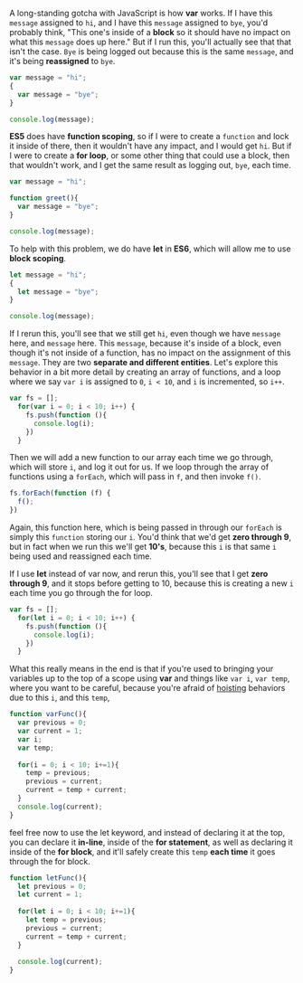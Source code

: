 A long-standing gotcha with JavaScript is how **var** works. If I have this `message` assigned to `hi`, and I have this `message` assigned to `bye`, you'd probably think, "This one's inside of a **block** so it should have no impact on what this `message` does up here." But if I run this, you'll actually see that that isn't the case. `Bye` is being logged out because this is the same `message`, and it's being **reassigned** to `bye`.
``` javascript
var message = "hi";
{
  var message = "bye";
}

console.log(message);
```
**ES5** does have **function scoping**, so if I were to create a `function` and lock it inside of there, then it wouldn't have any impact, and I would get `hi`. But if I were to create a **for loop**, or some other thing that could use a block, then that wouldn't work, and I get the same result as logging out, `bye`, each time. 
``` javascript
var message = "hi";

function greet(){
  var message = "bye";
}

console.log(message);
```
To help with this problem, we do have **let** in **ES6**, which will allow me to use **block scoping**.
``` javascript
let message = "hi";
{
  let message = "bye";
}

console.log(message);
```
If I rerun this, you'll see that we still get `hi`, even though we have `message` here, and `message` here. This `message`, because it's inside of a block, even though it's not inside of a function, has no impact on the assignment of this `message`. They are two **separate and different entities**. Let's explore this behavior in a bit more detail by creating an array of functions, and a loop where we say `var i` is assigned to `0`, `i < 10`, and `i` is incremented, so `i++`.
``` javascript
var fs = [];
  for(var i = 0; i < 10; i++) {
    fs.push(function (){
      console.log(i);
    })
  }
```
Then we will add a new function to our array each time we go through, which will store `i`, and log it out for us. If we loop through the array of functions using a `forEach`, which will pass in `f`, and then invoke `f()`. 
``` javascript
fs.forEach(function (f) {
  f();
})
```
Again, this function here, which is being passed in through our `forEach` is simply this `function` storing our `i`. You'd think that we'd get **zero through 9**, but in fact when we run this we'll get **10's**, because this `i` is that same `i` being used and reassigned each time.

If I use **let** instead of var now, and rerun this, you'll see that I get **zero through 9**, and it stops before getting to 10, because this is creating a new `i` each time you go through the for loop. 
``` javascript
var fs = [];
  for(let i = 0; i < 10; i++) {
    fs.push(function (){
      console.log(i);
    })
  }
```
What this really means in the end is that if you're used to bringing your variables up to the top of a scope using **var** and things like `var i`, `var temp`, where you want to be careful, because you're afraid of [hoisting](https://egghead.io/lessons/javascript-hoisting-in-javascript) behaviors due to this `i`, and this `temp`,
``` javascript
function varFunc(){
  var previous = 0;
  var current = 1;
  var i;
  var temp;
  
  for(i = 0; i < 10; i+=1){
    temp = previous;
    previous = current;
    current = temp + current;
  }
  console.log(current);
}
```
feel free now to use the let keyword, and instead of declaring it at the top, you can declare it **in-line**, inside of the **for statement**, as well as declaring it inside of the **for block**, and it'll safely create this `temp` **each time** it goes through the for block.
``` javascript
function letFunc(){
  let previous = 0;
  let current = 1;
  
  for(let i = 0; i < 10; i+=1){
    let temp = previous;
    previous = current;
    current = temp + current;
  }
  
  console.log(current);
}

```